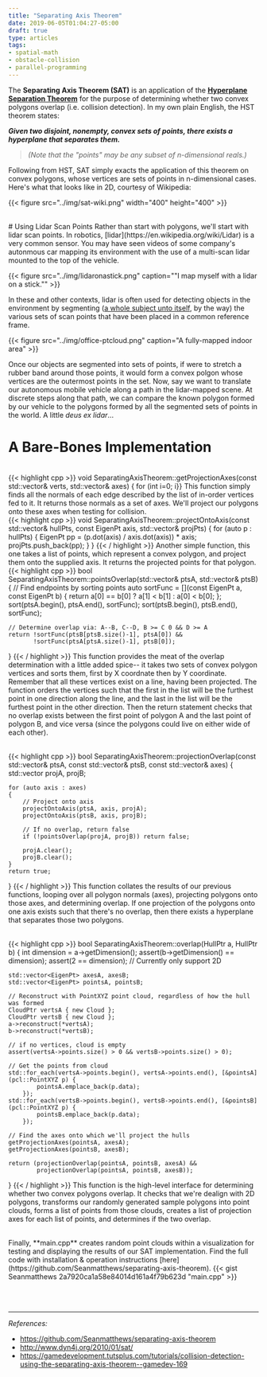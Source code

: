 ```yaml
---
title: "Separating Axis Theorem"
date: 2019-06-05T01:04:27-05:00
draft: true
type: articles
tags: 
- spatial-math
- obstacle-collision
- parallel-programming
---
```


The **Separating Axis Theorem (SAT)** is an application of the **[Hyperplane Separation Theorem](https://en.wikipedia.org/wiki/Hyperplane_separation_theorem)** for the purpose of determining whether two convex polygons overlap (i.e. collision detection). In my own plain English, the HST theorem states:

> <span style="font-size:15px;">
***Given two disjoint, nonempty, convex sets of points, there exists a hyperplane that separates them.***
</span>

> _(Note that the "points" may be any subset of n-dimensional reals.)_

Following from HST, SAT simply exacts the application of this theorem on convex polygons, whose vertices are sets of points in n-dimensional cases. Here's what that looks like in 2D, courtesy of Wikipedia:

{{< figure src="../img/sat-wiki.png" width="400" height="400" >}}

<br/>
# Using Lidar Scan Points
Rather than start with polygons, we'll start with lidar scan points. In robotics, [lidar](https://en.wikipedia.org/wiki/Lidar) is a very common sensor. You may have seen videos of some company's autonmous car mapping its environment with the use of a multi-scan lidar mounted to the top of the vehicle. 

{{< figure src="../img/lidaronastick.png" caption="\"I map myself with a lidar on a stick.\"" >}}

In these and other contexts, lidar is often used for detecting objects in the environment by segmenting ([a whole subject unto itself](https://velodynelidar.com/lidar/hdlpressroom/pdf/Articles/LIDAR-based%203D%20Object%20Perception.pdf), by the way) the various sets of scan points that have been placed in a common reference frame.

{{< figure src="../img/office-ptcloud.png" caption="A fully-mapped indoor area" >}}

Once our objects are segmented into sets of points, if were to stretch a rubber band around those points, it would form a convex polgon whose vertices are the outermost points in the set. Now, say we want to translate our autonomous mobile vehicle along a path in the lidar-mapped scene. At discrete steps along that path, we can compare the known polygon formed by our vehicle to the polygons formed by all the segmented sets of points in the world. A little *deus ex lidar*...


# A Bare-Bones Implementation

<br/>
{{< highlight cpp >}}
void SeparatingAxisTheorem::getProjectionAxes(const std::vector<EigenPt>& verts, 
                                              std::vector<EigenPt>& axes)
{
    for (int i=0; i<verts.size(); ++i) 
	{
        int j = (i+1)%(verts.size());
        auto pt1 = verts[i];
        auto pt2 = verts[j];
        EigenPt edgeNormal { pt2[1] - pt1[1], -(pt2[0] - pt1[0]) };
        axes.push_back(edgeNormal);
    }
}
{{< / highlight >}}
This function simply finds all the normals of each edge described by the list of in-order vertices fed to it. It returns those normals as a set of axes. We'll project our polygons onto these axes when testing for collision.

<br/>
{{< highlight cpp >}}
void SeparatingAxisTheorem::projectOntoAxis(const std::vector<EigenPt>& hullPts, 
                                            const EigenPt axis, 
                                            std::vector<EigenPt>& projPts)
{
    for (auto p : hullPts)
    {
        EigenPt pp = (p.dot(axis) / axis.dot(axis)) * axis;
        projPts.push_back(pp);
    }
}
{{< / highlight >}}
Another simple function, this one takes a list of points, which represent a convex polygon, and project them onto the supplied axis. It returns the projected points for that polygon.

<br/>
{{< highlight cpp >}}
bool SeparatingAxisTheorem::pointsOverlap(std::vector<EigenPt>& ptsA, 
                                          std::vector<EigenPt>& ptsB)
{
    // Find endpoints by sorting points
    auto sortFunc = [](const EigenPt a, const EigenPt b) 
		{ return a[0] == b[0] ? a[1] < b[1] : a[0] < b[0]; };
    sort(ptsA.begin(), ptsA.end(), sortFunc);
    sort(ptsB.begin(), ptsB.end(), sortFunc);
    
    // Determine overlap via: A--B, C--D, B >= C 0 && D >= A
    return !sortFunc(ptsB[ptsB.size()-1], ptsA[0]) &&
           !sortFunc(ptsA[ptsA.size()-1], ptsB[0]);
}
{{< / highlight >}}
This function provides the meat of the overlap determination with a little added spice-- it takes two sets of convex polygon vertices and sorts them, first by X coordnate then by Y coordinate. Remember that all these vertices exist on a line, having been projected. The function orders the vertices such that the first in the list will be the furthest point in one direction along the line, and the last in the list will be the furthest point in the other direction. Then the return statement checks that no overlap exists between the first point of polygon A and the last point of polygon B, and vice versa (since the polygons could live on either wide of each other).

<br/>
{{< highlight cpp >}}
bool SeparatingAxisTheorem::projectionOverlap(const std::vector<EigenPt>& ptsA,
                                              const std::vector<EigenPt>& ptsB,
                                              const std::vector<EigenPt>& axes)
{
    std::vector<EigenPt> projA, projB;
    
    for (auto axis : axes)
    {
        // Project onto axis
        projectOntoAxis(ptsA, axis, projA);
        projectOntoAxis(ptsB, axis, projB);
        
        // If no overlap, return false
        if (!pointsOverlap(projA, projB)) return false;
        
        projA.clear();
        projB.clear();
    }
    return true;
}
{{< / highlight >}}
This function collates the results of our previous functions, looping over all polygon normals (axes), projecting polygons onto those axes, and determining overlap. If one projection of the polygons onto one axis exists such that there's no overlap, then there exists a hyperplane that separates those two polygons. 

<br/>
{{< highlight cpp >}}
bool SeparatingAxisTheorem::overlap(HullPtr a, HullPtr b) 
{
    int dimension = a->getDimension();
    assert(b->getDimension() == dimension);
    assert(2 == dimension); // Currently only support 2D
    
    std::vector<EigenPt> axesA, axesB;
    std::vector<EigenPt> pointsA, pointsB;

    // Reconstruct with PointXYZ point cloud, regardless of how the hull was formed
    CloudPtr vertsA { new Cloud };
    CloudPtr vertsB { new Cloud };
    a->reconstruct(*vertsA);
    b->reconstruct(*vertsB);

    // if no vertices, cloud is empty
    assert(vertsA->points.size() > 0 && vertsB->points.size() > 0);

    // Get the points from cloud
    std::for_each(vertsA->points.begin(), vertsA->points.end(), [&pointsA](pcl::PointXYZ p) {
            pointsA.emplace_back(p.data);
        });
    std::for_each(vertsB->points.begin(), vertsB->points.end(), [&pointsB](pcl::PointXYZ p) {
            pointsB.emplace_back(p.data);
        });

    // Find the axes onto which we'll project the hulls
    getProjectionAxes(pointsA, axesA);
    getProjectionAxes(pointsB, axesB);
        
    return (projectionOverlap(pointsA, pointsB, axesA) && 
            projectionOverlap(pointsA, pointsB, axesB));
}
{{< / highlight >}}
This function is the high-level interface for determining whether two convex polygons overlap. It checks that we're dealign with 2D polygons, transforms our randomly generated sample polygons into point clouds, forms a list of points from those clouds, creates a list of projection axes for each list of points, and determines if the two overlap.

<br/>
Finally, **main.cpp** creates random point clouds within a visualization for testing and displaying the results of our SAT implementation. Find the full code with installation & operation instructions [here](https://github.com/Seanmatthews/separating-axis-theorem).
{{< gist Seanmatthews 2a7920ca1a58e84014d161a4f79b623d "main.cpp" >}}

<br/><br/>

---
*References:*

* https://github.com/Seanmatthews/separating-axis-theorem
* http://www.dyn4j.org/2010/01/sat/
* https://gamedevelopment.tutsplus.com/tutorials/collision-detection-using-the-separating-axis-theorem--gamedev-169
